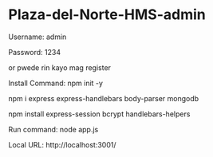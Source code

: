 # Plaza-del-Norte-HMS-admin

Username: admin

Password: 1234

or pwede rin kayo mag register

Install Command: npm init -y  

npm i express express-handlebars body-parser mongodb 

npm install express-session bcrypt handlebars-helpers

Run command:
node app.js

Local URL:
http://localhost:3001/
